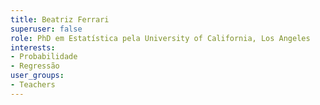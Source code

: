 ```yaml
---
title: Beatriz Ferrari
superuser: false
role: PhD em Estatística pela University of California, Los Angeles
interests:
- Probabilidade
- Regressão
user_groups:
- Teachers
---
```


